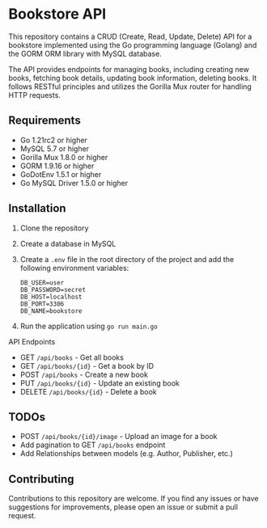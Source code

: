 # Bookstore API
This repository contains a CRUD (Create, Read, Update, Delete) API for a bookstore implemented using the Go programming language (Golang) and the GORM ORM library with MySQL database.

The API provides endpoints for managing books, including creating new books, fetching book details, updating book information, deleting books. It follows RESTful principles and utilizes the Gorilla Mux router for handling HTTP requests.

## Requirements
- Go  1.21rc2 or higher
- MySQL 5.7 or higher
- Gorilla Mux 1.8.0 or higher
- GORM 1.9.16 or higher
- GoDotEnv 1.5.1 or higher
- Go MySQL Driver 1.5.0 or higher

## Installation
1. Clone the repository
2. Create a database in MySQL
3. Create a `.env` file in the root directory of the project and add the following environment variables:
    ```
    DB_USER=user
    DB_PASSWORD=secret
    DB_HOST=localhost
    DB_PORT=3306
    DB_NAME=bookstore
    ```

4. Run the application using `go run main.go`

API Endpoints
- GET `/api/books` - Get all books
- GET `/api/books/{id}` - Get a book by ID
- POST `/api/books` - Create a new book
- PUT `/api/books/{id}` - Update an existing book
- DELETE `/api/books/{id}` - Delete a book

## TODOs
- POST `/api/books/{id}/image` - Upload an image for a book 
-  Add pagination to GET `/api/books` endpoint
-  Add Relationships between models (e.g. Author, Publisher, etc.)

## Contributing
Contributions to this repository are welcome. If you find any issues or have suggestions for improvements, please open an issue or submit a pull request.

